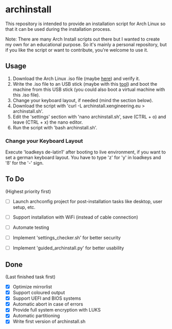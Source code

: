 

# archinstall

This repository is intended to provide an installation script for Arch Linux so that it can be used during the installation process.

Note: There are many Arch Install scripts out there but I wanted to create my own for an educational purpose. So it's mainly a personal repository, but if you like the script or want to contribute, you're welcome to use it.


## Usage

1. Download the Arch Linux .iso file (maybe [here](http://ftp.halifax.rwth-aachen.de/archlinux/iso/latest/)) and verify it.
2. Write the .iso file to an USB stick (maybe with this [tool](https://www.balena.io/etcher/)) and boot the machine from this USB stick (you could also boot a virtual machine with this .iso file).
3. Change your keyboard layout, if needed (mind the section below).
4. Download the script with 'curl -L archinstall.xengineering.eu > archinstall.sh'.
5. Edit the 'settings' section with 'nano archinstall.sh', save (CTRL + o) and leave (CTRL + x) the nano editor.
6. Run the script with 'bash archinstall.sh'.


### Change your Keyboard Layout

Execute 'loadkeys de-latin1' after booting to live environment, if you want to set a german keyboard layout. You have to type 'z' for 'y' in loadkeys and 'ß' for the '-' sign.


## To Do

(Highest priority first)

- [ ] Launch archconfig project for post-installation tasks like desktop, user setup, etc.
- [ ] Support installation with WiFi (instead of cable connection)
- [ ] Automate testing
- [ ] Implement 'settings_checker.sh' for better security
- [ ] Implement 'guided_archinstall.py' for better usability


## Done

(Last finished task first)

- [x] Optimize mirrorlist
- [x] Support coloured output
- [x] Support UEFI and BIOS systems
- [x] Automatic abort in case of errors
- [x] Provide full system encryption with LUKS
- [x] Automatic partitioning
- [x] Write first version of archinstall.sh
